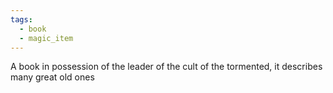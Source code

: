 ```yaml
---
tags:
  - book
  - magic_item
---
```

A book in possession of the leader of the cult of the tormented, it describes many great old ones
